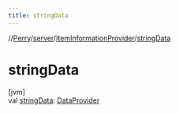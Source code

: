 ```yaml
---
title: stringData
---
```

//[Perry](../../../index.html)/[server](../index.html)/[ItemInformationProvider](index.html)/[stringData](string-data.html)



# stringData



[jvm]\
val [stringData](string-data.html): [DataProvider](../../provider/-data-provider/index.html)




